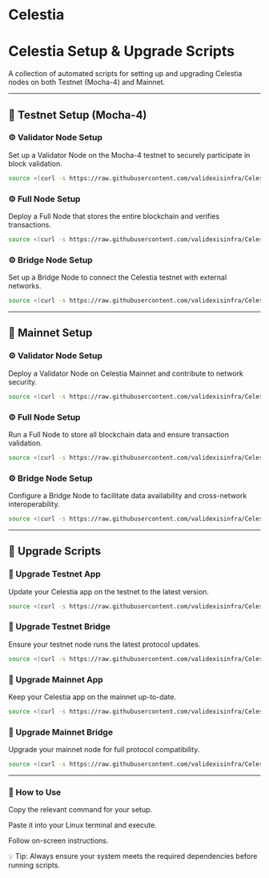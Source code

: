 # Celestia
# Celestia Setup & Upgrade Scripts
A collection of automated scripts for setting up and upgrading Celestia nodes on both Testnet (Mocha-4) and Mainnet.

---

## 🌟 Testnet Setup (Mocha-4)

### ⚙️ Validator Node Setup  
Set up a Validator Node on the Mocha-4 testnet to securely participate in block validation.

~~~bash
source <(curl -s https://raw.githubusercontent.com/validexisinfra/Celestia/main/setup_validator_testnet.sh)
~~~

### ⚙️ Full Node Setup  
Deploy a Full Node that stores the entire blockchain and verifies transactions.

~~~bash
source <(curl -s https://raw.githubusercontent.com/validexisinfra/Celestia/main/setup_fullnode_testnet.sh)
~~~

### ⚙️ Bridge Node Setup  
Set up a Bridge Node to connect the Celestia testnet with external networks.

~~~bash
source <(curl -s https://raw.githubusercontent.com/validexisinfra/Celestia/main/setup_bridge_testnet.sh)
~~~

---

## 🌟 Mainnet Setup

### ⚙️ Validator Node Setup  
Deploy a Validator Node on Celestia Mainnet and contribute to network security.

~~~bash
source <(curl -s https://raw.githubusercontent.com/validexisinfra/Celestia/main/setup_validator_mainnet.sh)
~~~

### ⚙️ Full Node Setup  
Run a Full Node to store all blockchain data and ensure transaction validation.

~~~bash
source <(curl -s https://raw.githubusercontent.com/validexisinfra/Celestia/main/setup_fullnode_mainnet.sh)
~~~

### ⚙️ Bridge Node Setup  
Configure a Bridge Node to facilitate data availability and cross-network interoperability.

~~~bash
source <(curl -s https://raw.githubusercontent.com/validexisinfra/Celestia/main/setup_bridge_mainnet.sh)
~~~

---

## 🔄 Upgrade Scripts

### 🔄 Upgrade Testnet App  
Update your Celestia app on the testnet to the latest version.

~~~bash
source <(curl -s https://raw.githubusercontent.com/validexisinfra/Celestia/main/upgrade_testnet_app.sh)
~~~

### 🔄 Upgrade Testnet Bridge  
Ensure your testnet node runs the latest protocol updates.

~~~bash
source <(curl -s https://raw.githubusercontent.com/validexisinfra/Celestia/main/upgrade_testnet_node.sh)
~~~

### 🔄 Upgrade Mainnet App  
Keep your Celestia app on the mainnet up-to-date.

~~~bash
source <(curl -s https://raw.githubusercontent.com/validexisinfra/Celestia/main/upgrade_mainnet_app.sh)
~~~

### 🔄 Upgrade Mainnet Bridge  
Upgrade your mainnet node for full protocol compatibility.

~~~bash
source <(curl -s https://raw.githubusercontent.com/validexisinfra/Celestia/main/upgrade_mainnet_node.sh)
~~~

---

### 📌 How to Use  
Copy the relevant command for your setup.  

Paste it into your Linux terminal and execute.  

Follow on-screen instructions.  

💡 Tip: Always ensure your system meets the required dependencies before running scripts.
